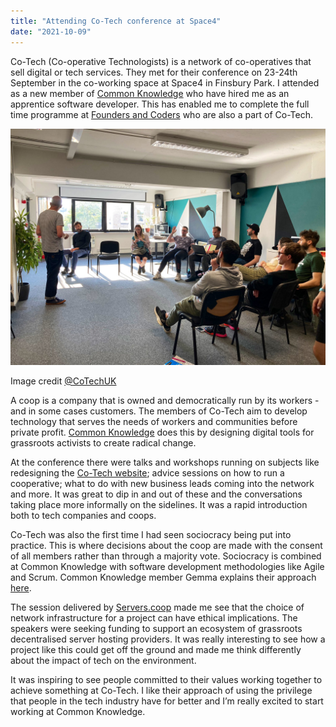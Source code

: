 ```yaml
---
title: "Attending Co-Tech conference at Space4"
date: "2021-10-09"
---
```


Co-Tech (Co-operative Technologists) is a network of co-operatives that sell digital or tech services. They met for their conference on 23-24th September in the co-working space at Space4 in Finsbury Park. I attended as a new member of [Common Knowledge](https://commonknowledge.coop/) who have hired me as an apprentice software developer. This has enabled me to complete the full time programme at [Founders and Coders](https://www.foundersandcoders.com/) who are also a part of Co-Tech.

![](./co-tech-conf.jpeg) 

Image credit [@CoTechUK](https://twitter.com/CoTechUK)

A coop is a company that is owned and democratically run by its workers - and in some cases customers. The members of Co-Tech aim to develop technology that serves the needs of workers and communities before private profit. [Common Knowledge](https://commonknowledge.coop/) does this by designing digital tools for grassroots activists to create radical change. 

At the conference there were talks and workshops running on subjects like redesigning the [Co-Tech website](https://www.coops.tech/); advice sessions on how to run a cooperative; what to do with new business leads coming into the network and more. It was great to dip in and out of these and the conversations taking place more informally on the sidelines. It was a rapid introduction both to tech companies and coops.

Co-Tech was also the first time I had seen sociocracy being put into practice. This is where decisions about the coop are made with the consent of all members rather than through a majority vote. Sociocracy is combined at Common Knowledge with software development methodologies like Agile and Scrum. Common Knowledge member Gemma explains their approach [here](https://commonknowledge.coop/writing/non-hierarchical-organising). 

The session delivered by [Servers.coop](https://servers.coop/) made me see that the choice of network infrastructure for a project can have ethical implications. The speakers were seeking funding to support an ecosystem of grassroots decentralised server hosting providers. It was really interesting to see how a project like this could get off the ground and made me think differently about the impact of tech on the environment. 

It was inspiring to see people committed to their values working together to achieve something at Co-Tech. I like their approach of using the privilege that people in the tech industry have for better and I’m really excited to start working at Common Knowledge.

